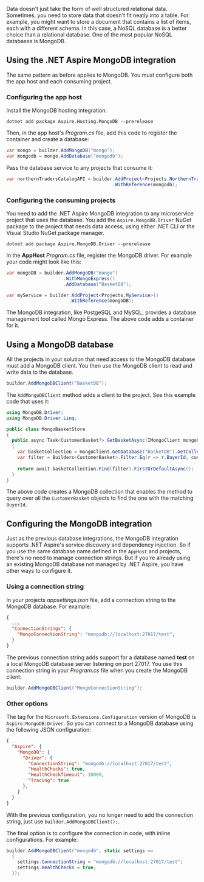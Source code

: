 Data doesn't just take the form of well structured relational data. Sometimes, you need to store data that doesn't fit neatly into a table. For example, you might want to store a document that contains a list of items, each with a different schema. In this case, a NoSQL database is a better choice than a relational database. One of the most popular NoSQL databases is MongoDB.

## Using the .NET Aspire MongoDB integration

The same pattern as before applies to MongoDB. You must configure both the app host and each consuming project.

### Configuring the app host

Install the MongoDB hosting integration:

```dotnetcli
dotnet add package Aspire.Hosting.MongoDB --prerelease
```

Then, in the app host's _Program.cs_ file, add this code to register the container and create a database:

```csharp
var mongo = builder.AddMongoDB("mongo");
var mongodb = mongo.AddDatabase("mongodb");
```

Pass the database service to any projects that consume it:

```csharp
var northernTradersCatalogAPI = builder.AddProject<Projects.NorthernTraders_CatalogAPI>()
                                       .WithReference(mongodb);
```

### Configuring the consuming projects

You need to add the .NET Aspire MongoDB integration to any microservice project that uses the database. You add the `Aspire.MongoDB.Driver` NuGet package to the project that needs data access, using either .NET CLI or the Visual Studio NuGet package manager.

```dotnetcli
dotnet add package Aspire.MongoDB.Driver --prerelease
```

In the **AppHost** _Program.cs_ file, register the MongoDB driver. For example your code might look like this:

```csharp
var mongoDB = builder.AddMongoDB("mongo")
                     .WithMongoExpress()
                     .AddDatabase("BasketDB");

var myService = builder.AddProject<Projects.MyService>()
                       .WithReference(mongoDB);
```

The MongoDB integration, like PostgeSQL and MySQL, provides a database management tool called Mongo Express. The above code adds a container for it.

## Using a MongoDB database

All the projects in your solution that need access to the MongoDB database must add a MongoDB client. You then use the MongoDB client to read and write data to the database.

```csharp
builder.AddMongoDBClient("BasketDB");
```

The `AddMongoDBClient` method adds a client to the project. See this example code that uses it:

```csharp
using MongoDB.Driver;
using MongoDB.Driver.Linq;

public class MongoBasketStore
{
  public async Task<CustomerBasket?> GetBasketAsync(IMongoClient mongoClient, string customerId)
  {
    var basketCollection = mongoClient.GetDatabase("BasketDB").GetCollection<CustomerBasket>("basketitems");
    var filter = Builders<CustomerBasket>.Filter.Eq(r => r.BuyerId, customerId);
  
    return await basketCollection.Find(filter).FirstOrDefaultAsync();
  }
}
```

The above code creates a MongoDB collection that enables the method to query over all the `CustomerBasket` objects to find the one with the matching `BuyerId`.

## Configuring the MongoDB integration

Just as the previous database integrations, the MongoDB integration supports .NET Aspire's service discovery and dependency injection. So if you use the same database name defined in the `AppHost` and projects, there's no need to manage connection strings. But if you're already using an existing MongoDB database not managed by .NET Aspire, you have other ways to configure it.

### Using a connection string

In your projects _appsettings.json_ file, add a connection string to the MongoDB database. For example:

```json
{
  ...
  "ConnectionStrings": {
    "MongoConnectionString": "mongodb://localhost:27017/test",
  }
}
```

The previous connection string adds support for a database named **test** on a local MongoDB database server listening on port 27017. You use this connection string in your _Program.cs_ file when you create the MongoDB client:

```csharp
builder.AddMongoDBClient("MongoConnectionString");
```

### Other options

The tag for the `Microsoft.Extensions.Configuration` version of MongoDB is `Aspire:MongoDB:Driver`. So you can connect to a MongoDB database using the following JSON configuration:

```json
{
  "Aspire": {
    "MongoDB": {
      "Driver": {
        "ConnectionString": "mongodb://localhost:27017/test",
        "HealthChecks": true,
        "HealthCheckTimeout": 10000,
        "Tracing": true
      },
    }
  }
}
```

With the previous configuration, you no longer need to add the connection string, just use `builder.AddMongoDBClient();`.

The final option is to configure the connection in code, with inline configurations. For example:

```csharp
builder.AddMongoDBClient("mongodb", static settings => 
  { 
    settings.ConnectionString = "mongodb://localhost:27017/test"; 
    settings.HealthChecks = true; 
  });
```
